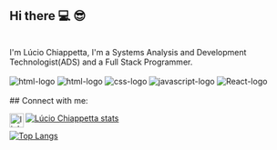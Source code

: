 ## Hi there :computer: 😎
<br>
I'm Lúcio Chiappetta, I'm a Systems Analysis and Development Technologist(ADS) and a Full Stack Programmer.
<br>
<br>
<img src="" alt="html-logo" />
<img src="https://img.shields.io/badge/html5-%23E34F26.svg?style=for-the-badge&logo=html5&logoColor=white" alt="html-logo" />
<img src="https://img.shields.io/badge/CSS-239120?&style=for-the-badge&logo=css3&logoColor=white" alt="css-logo" />
<img src="https://img.shields.io/badge/javascript-%23323330.svg?style=for-the-badge&logo=javascript&logoColor=%23F7DF1E" alt="javascript-logo" />
<img src="https://img.shields.io/badge/React-20232A?style=for-the-badge&logo=react&logoColor=61DAFB" alt="React-logo" />
<br>
<br>
## Connect with me:
<br>
<p>
<a href="https://www.linkedin.com/in/lucio-chiappetta-070369lc/">
<img align="left" alt="linkedin" width="25px" src="https://cdn.jsdelivr.net/npm/simple-icons@v3/icons/linkedin.svg" /> 
</a>

 
[![Lúcio Chiappetta stats](https://github-readme-stats.vercel.app/api?username=Luciochiappetta
)](https://github.com/anuraghazra/github-readme-stats)

[![Top Langs](https://github-readme-stats.vercel.app/api/top-langs/?username=Luciochiappetta)](https://github.com/anuraghazra/github-readme-stats)
